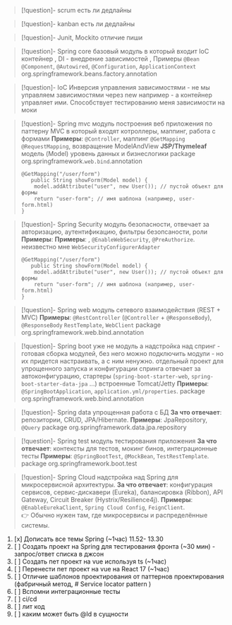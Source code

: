 
>[!question]- scrum
>есть ли дедлайны

>[!question]- kanban
>есть ли дедлайны

>[!question]- Junit, Mockito отличие
>пиши

>[!question]- Spring core
>базовый модуль в который входит IoC контейнер , DI - внедрение зависимостей , 
>Примеры `@Bean` `@Component`, `@Autowired`, `@Configuration`, `ApplicationContext`
>org.springframework.beans.factory.annotation 

>[!question]- IoC
>Инверсия управления зависимостями - не мы управляем зависимостями через new например - а контейнер управляет ими.
>Способствует тестированию меня зависимости на моки

>[!question]- Spring mvc
> модуль построения веб приложения по паттерну MVC  в который входят котроллеры, маппинг, работа с формами
> **Примеры**: `@Controller`, маппинг  `@GetMapping` `@RequestMapping`, возвращение ModelAndView **JSP/Thymeleaf**
> модель (Model) уровень данных и бизнеслогики
> package org.springframework.`web.bind`.annotation
> ```
> @GetMapping("/user/form")
>    public String showForm(Model model) {
>     model.addAttribute("user", new User()); // пустой объект для формы    
>     return "user-form"; // имя шаблона (например, user-form.html)
> }
> ```

>[!question]- Spring Security
> модуль безопасности, отвечает за авторизацию, аутентификацию, фильтры безопсаности, роли
> **Примеры**: **Примеры**: , `@EnableWebSecurity`, `@PreAuthorize`. неизвестно мне `WebSecurityConfigurerAdapter`
> ```
> @GetMapping("/user/form")
>    public String showForm(Model model) {
>     model.addAttribute("user", new User()); // пустой объект для формы    
>     return "user-form"; // имя шаблона (например, user-form.html)
> }
> ```

>[!question]- Spring web
> модуль сетевого взаимодействия (REST + MVC)
> **Примеры**: `@RestController` (`@Controller` + `@ResponseBody`), `@ResponseBody`
> `RestTemplate`, `WebClient`
> package org.springframework.web.bind.annotation

>[!question]- Spring boot
>уже не модуль а надстройка над спринг - готовая сборка модулей, без него можно подключить модули - но их придется настраивать, а с ним ненужно.
> отдельный проект для упрощенного запуска и конфигурации спринга
> отвечает за автоконфигурацию, стартеры (`spring-boot-starter-web`, `spring-boot-starter-data-jpa` ...) встроенные Tomcat/Jetty
> **Примеры**: `@SpringBootApplication`, `application.yml/properties`.
> package org.springframework.web.bind.annotation

>[!question]- Spring data
> упрощенная работа с БД
> **За что отвечает**: репозитории, CRUD, JPA/Hibernate.
> **Примеры**:  JpaRepository, `@Query`
> package org.springframework.data.jpa.repository

>[!question]- Spring test
> модуль тестирования приложения
> **За что отвечает**: контексты для тестов, мокинг бинов, интеграционные тесты
> **Примеры**: `@SpringBootTest`, `@MockBean`, `TestRestTemplate`.
> package org.springframework.boot.test

>[!question]- Spring Cloud
>надстройка над Spring для микросервисной архитектуры.
>**За что отвечает**: конфигурация сервисов, сервис-дискавери (Eureka), балансировка (Ribbon), API Gateway, Circuit Breaker (Hystrix/Resilience4j).
>**Примеры**: `@EnableEurekaClient`, `Spring Cloud Config`, `FeignClient`.  
👉 Обычно нужен там, где микросервисы и распределённые системы.

1. [x] Дописать все темы Spring (~1час) 11.52- 13.30
2. [ ] Создать проект на Spring для тестирования фронта (~30 мин) - запрос/ответ списка в джсон
3. [ ] Создать пет проект на vue используя ts (~1час)
4. [ ] Перенести  пет проект на vue на React 17 (~1час)
5. [ ] Отличие шаблонов проектирования от паттернов проектирования (фабричный метод, # Service locator pattern )
6. [ ] Вспомни интеграционные тесты 
7. [ ] ci/cd 
8. [ ] лит код
9. [ ] каким может быть @Id в сущности 
